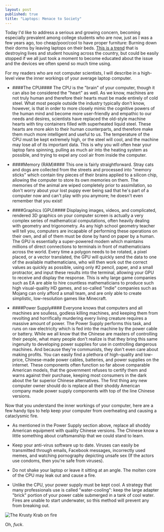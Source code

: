 ```yaml
---
layout: post
published: true
title: "Laptops: Menace to Society"
---
```


Today I'd like to address a serious and growing concern, becoming especially prevalent among college students who are now, just as I was a few years ago, too cheap/poor/cool to have proper furniture: Burning down their dorms by leaving laptops on their beds. [This is a trend](http://bostonherald.com/news_opinion/local_coverage/2013/04/laptop_goes_up_in_flames) that is destroying lives and student housing across the country, but could be easily stopped if we all just took a moment to become educated about the issue and the devices we often spend so much time using.

For my readers who are not computer scientists, I will describe in a high-level view the inner workings of your average laptop computer.

* ####The CPU#### The CPU is the "brain" of your computer, though it can also be considered the "heart" as well. As we know, machines are not truly human and therefore their hearts must be made entirely of cold steel. What most people outside the industry typically don't know, however, is that in order to more closely mimic the cognitive powers of the human mind and become more user-friendly and empathic to our needs and desires, scientists have replaced the old-style machine hearts with tiny containers filled with superheated liquid steel. These hearts are more akin to their human counterparts, and therefore make them much more intelligent and useful to us. The temperature of the CPU must be kept extremely high, or the steel will cool, and the machine may lose all of its important data. This is why you will often hear your laptop fans spinning, pulling as much air into the heating system as possible, and trying to expel any cool air from inside the computer.

* ####Memory (RAM)#### This one is fairly straightforward. Stray cats and dogs are collected from the streets and processed into "memory sticks" which contain tiny pieces of their brains applied to a silicon chip, allowing the computer to store its own memories on them. The memories of the animal are wiped completely prior to assimilation, so don't worry about your lost puppy ever being sad that he's part of a computer now and can't play with you anymore; he doesn't even remember that you exist!

* ####Graphics (GPU)#### Displaying images, videos, and complicated, rendered 3D graphics on your computer screen is actually a very complex series of mathematical computations, often heavily dealing with geometry and trigonometry. As any high school geometry teacher will tell you, computers are incapable of performing these operations on their own, and all of them must be done by hand on paper by a human. The GPU is essentially a super-powered modem which maintains millions of direct connections to terminals in front of mathematicians across the world. Every time a polygon needs to be rotated, a pixel placed, or a vector translated, the GPU will quickly send the data to one of the available mathematicians, who will then work out the correct values as quickly as possible, using only #2 pencil, paper, and a small protractor, and input these results into the terminal, allowing your GPU to receive and display the response. This is why large game companies such as EA are able to hire countless mathematicians to produce such high visual-quality HD games, and so-called "indie" companies such as Mojang can only afford a small team, and are only able to create simplistic, low-resolution games like Minecraft. 

* ####Power Supply#### Everyone knows that computers and all machines are soulless, godless killing machines, and keeping them from revolting and horrifically murdering every living creature requires a massive amount of power. The Power Supply performs this task, and runs on raw electricity which is fed into the machine by the power cable or battery. While we all know that the Chinese are masters of controlling their people, what many people don't realize is that they bring this same ingenuity to developing power supplies for use in controlling dangerous machines. And because they're communists, they don't even care about making profits. You can easily find a plethora of high-quality and low-price, Chinese-made power cables, batteries, and power supplies on the internet. These components often function so far above comparable American models, that the government refuses to certify them and warns against their purchase, keeping most consumers in the dark about the far superior Chinese alternatives. The first thing any new computer owner should do is replace all their shoddy American company made power supply components with top of the line Chinese versions. 

Now that you understand the inner workings of your computer, here are a few handy tips to help keep your computer from overheating and causing a cataclysmic fire.

* As mentioned in the Power Supply section above, replace all shoddy American equipment with quality Chinese versions. The Chinese know a little something about craftsmanship that we could stand to learn.

* Keep your anti-virus software up to date. Viruses can easily be transmitted through emails, Facebook messages, incorrectly used memes, and watching pornography depicting unsafe sex (If the actors use condoms, then you're safe from viruses). 

* Do not shake your laptop or leave it sitting at an angle. The molten core of the CPU may leak out and cause a fire. 

* Unlike the CPU, your power supply must be kept cool. A strategy that many professionals use is called "water-cooling": keep the large adapter "brick" portion of your power cable submerged in a tank of cool water. Fires are unable to start underwater, so this method will prevent any from breaking out.


![The Krusty Krab on fire](http://i.imgur.com/JWtch2f.jpg "THIS IS ALL YOUTUBE'S FAULT, JUST LIKE THE GYPSY WOMAN SAID!")

Oh, _fuck_.

